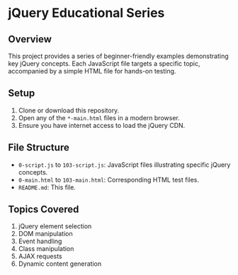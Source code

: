 # jQuery Educational Series

## Overview
This project provides a series of beginner-friendly examples demonstrating key jQuery concepts. Each JavaScript file targets a specific topic, accompanied by a simple HTML file for hands-on testing.

## Setup
1. Clone or download this repository.
2. Open any of the `*-main.html` files in a modern browser.
3. Ensure you have internet access to load the jQuery CDN.

## File Structure
- `0-script.js` to `103-script.js`: JavaScript files illustrating specific jQuery concepts.
- `0-main.html` to `103-main.html`: Corresponding HTML test files.
- `README.md`: This file.

## Topics Covered
1. jQuery element selection
2. DOM manipulation
3. Event handling
4. Class manipulation
5. AJAX requests
6. Dynamic content generation

